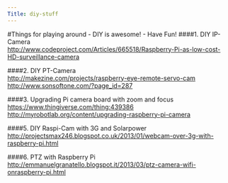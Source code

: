 ```yaml
---
Title: diy-stuff
---
```

#Things for playing around - DIY is awesome! - Have Fun!
####1. DIY IP-Camera  
<a target= "_blank" href="http://www.codeproject.com/Articles/665518/Raspberry-Pi-as-low-cost-HD-surveillance-camera">http://www.codeproject.com/Articles/665518/Raspberry-Pi-as-low-cost-HD-surveillance-camera</a>   

####2. DIY PT-Camera  
<a target= "_blank" href="http://makezine.com/projects/raspberry-eye-remote-servo-cam">http://makezine.com/projects/raspberry-eye-remote-servo-cam</a>
<a target= "_blank" href="http://www.sonsoftone.com/?page_id=287">http://www.sonsoftone.com/?page_id=287</a>  

####3. Upgrading Pi camera board with zoom and focus  
<a target= "_blank" href="https://www.thingiverse.com/thing:439386">https://www.thingiverse.com/thing:439386</a>  
<a target= "_blank" href="http://myrobotlab.org/content/upgrading-raspberry-pi-camera">http://myrobotlab.org/content/upgrading-raspberry-pi-camera</a>  

####5. DIY Raspi-Cam with 3G and Solarpower  
<a target= "_blank" href="http://projectsmax246.blogspot.co.uk/2013/01/webcam-over-3g-with-raspberry-pi.html">http://projectsmax246.blogspot.co.uk/2013/01/webcam-over-3g-with-raspberry-pi.html</a>  

####6. PTZ with Raspberry Pi  
<a target= "_blank" href="http://emmanuelgranatello.blogspot.it/2013/03/ptz-camera-wifi-onraspberry-pi.html">http://emmanuelgranatello.blogspot.it/2013/03/ptz-camera-wifi-onraspberry-pi.html</a>  